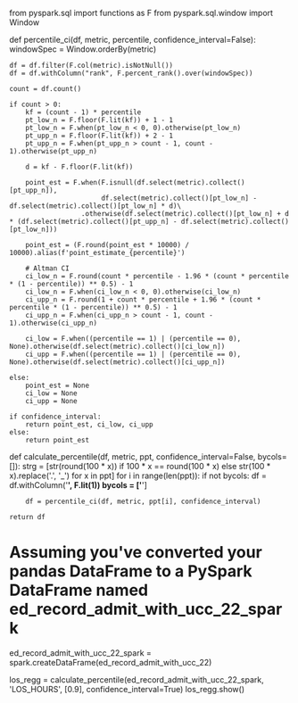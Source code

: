 from pyspark.sql import functions as F
from pyspark.sql.window import Window

def percentile_ci(df, metric, percentile, confidence_interval=False):
    windowSpec = Window.orderBy(metric)
    
    df = df.filter(F.col(metric).isNotNull())
    df = df.withColumn("rank", F.percent_rank().over(windowSpec))
    
    count = df.count()
    
    if count > 0:
        kf = (count - 1) * percentile
        pt_low_n = F.floor(F.lit(kf)) + 1 - 1
        pt_low_n = F.when(pt_low_n < 0, 0).otherwise(pt_low_n)
        pt_upp_n = F.floor(F.lit(kf)) + 2 - 1
        pt_upp_n = F.when(pt_upp_n > count - 1, count - 1).otherwise(pt_upp_n)
        
        d = kf - F.floor(F.lit(kf))
        
        point_est = F.when(F.isnull(df.select(metric).collect()[pt_upp_n]), 
                           df.select(metric).collect()[pt_low_n] - df.select(metric).collect()[pt_low_n] * d)\
                      .otherwise(df.select(metric).collect()[pt_low_n] + d * (df.select(metric).collect()[pt_upp_n] - df.select(metric).collect()[pt_low_n]))
        
        point_est = (F.round(point_est * 10000) / 10000).alias(f'point_estimate_{percentile}')
        
        # Altman CI
        ci_low_n = F.round(count * percentile - 1.96 * (count * percentile * (1 - percentile)) ** 0.5) - 1
        ci_low_n = F.when(ci_low_n < 0, 0).otherwise(ci_low_n)
        ci_upp_n = F.round(1 + count * percentile + 1.96 * (count * percentile * (1 - percentile)) ** 0.5) - 1
        ci_upp_n = F.when(ci_upp_n > count - 1, count - 1).otherwise(ci_upp_n)
        
        ci_low = F.when((percentile == 1) | (percentile == 0), None).otherwise(df.select(metric).collect()[ci_low_n])
        ci_upp = F.when((percentile == 1) | (percentile == 0), None).otherwise(df.select(metric).collect()[ci_upp_n])
        
    else:
        point_est = None
        ci_low = None
        ci_upp = None

    if confidence_interval:
        return point_est, ci_low, ci_upp
    else:
        return point_est

def calculate_percentile(df, metric, ppt, confidence_interval=False, bycols=[]):
    strg = [str(round(100 * x)) if 100 * x == round(100 * x) else str(100 * x).replace('.', '_') for x in ppt]
    for i in range(len(ppt)):
        if not bycols:
            df = df.withColumn('__', F.lit(1))
            bycols = ['__']
        
        df = percentile_ci(df, metric, ppt[i], confidence_interval)
        
    return df

# Assuming you've converted your pandas DataFrame to a PySpark DataFrame named ed_record_admit_with_ucc_22_spark
ed_record_admit_with_ucc_22_spark = spark.createDataFrame(ed_record_admit_with_ucc_22)

los_regg = calculate_percentile(ed_record_admit_with_ucc_22_spark, 'LOS_HOURS', [0.9], confidence_interval=True)
los_regg.show()
